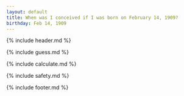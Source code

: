 ```yaml
---
layout: default
title: When was I conceived if I was born on February 14, 1909?
birthday: Feb 14, 1909
---
```


{% include header.md %}

{% include guess.md %}

{% include calculate.md %}

{% include safety.md %}

{% include footer.md %}



